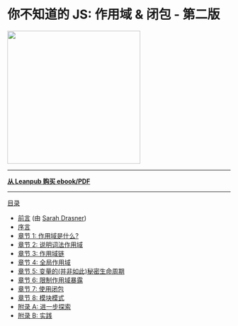 # 你不知道的 JS: 作用域 & 闭包 - 第二版

<img src="images/cover.png" width="300">

-----

**[从 Leanpub 购买 ebook/PDF](https://leanpub.com/ydkjsy-scope-closures)**

-----

[目录](toc.md)

* [前言](foreword.md) (由 [Sarah Drasner](https://sarah.dev/))
* [序言](../preface.md)
* [章节 1: 作用域是什么?](ch1.md)
* [章节 2: 说明词法作用域](ch2.md)
* [章节 3: 作用域链](ch3.md)
* [章节 4: 全局作用域](ch4.md)
* [章节 5: 变量的(并非如此)秘密生命周期](ch5.md)
* [章节 6: 限制作用域暴露](ch6.md)
* [章节 7: 使用闭包](ch7.md)
* [章节 8: 模块模式](ch8.md)
* [附录 A: 进一步探索](apA.md)
* [附录 B: 实践](apB.md)
